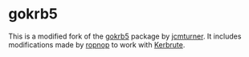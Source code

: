 # gokrb5

This is a modified fork of the [gokrb5](https://github.com/jcmturner/gokrb5) package by [jcmturner](https://github.com/jcmturner). It includes modifications made by [ropnop](https://github.com/ropnop) to work with [Kerbrute](https://github.com/ropnop/kerbrute).